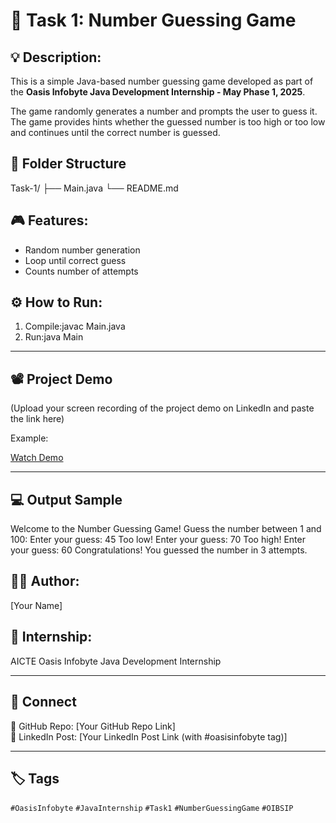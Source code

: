 # 🎯 Task 1: Number Guessing Game

## 💡 Description:
This is a simple Java-based number guessing game developed as part of the **Oasis Infobyte Java Development Internship - May Phase 1, 2025**.

The game randomly generates a number and prompts the user to guess it. The game provides hints whether the guessed number is too high or too low and continues until the correct number is guessed.
## 📁 Folder Structure
Task-1/
├── Main.java
└── README.md

## 🎮 Features:
- Random number generation
- Loop until correct guess
- Counts number of attempts

## ⚙️ How to Run:
1. Compile:javac Main.java
2. Run:java Main

---

## 📽️ Project Demo

(Upload your screen recording of the project demo on LinkedIn and paste the link here)

Example:

[Watch Demo](https://www.linkedin.com/posts/your-post-link)

---

## 💻 Output Sample
Welcome to the Number Guessing Game!
Guess the number between 1 and 100:
Enter your guess: 45
Too low!
Enter your guess: 70
Too high!
Enter your guess: 60
Congratulations! You guessed the number in 3 attempts.




## 🧑‍💻 Author:
[Your Name]

## 📌 Internship:
AICTE Oasis Infobyte Java Development Internship


---

## 🔗 Connect

📌 GitHub Repo: [Your GitHub Repo Link]  
📌 LinkedIn Post: [Your LinkedIn Post Link (with #oasisinfobyte tag)]

---

## 🏷️ Tags

`#OasisInfobyte` `#JavaInternship` `#Task1` `#NumberGuessingGame` `#OIBSIP`




